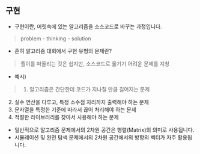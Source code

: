 ## 구현

- 구현이란, 머릿속에 있는 알고리즘을 소스코드로 바꾸는 과정입니다.
 > problem - thinking - solution
- 흔히 알고리즘 대회에서 구현 유형의 문제란?
 > 풀이를 떠올리는 것은 쉽지만, 소스코드로 옮기기 어려운 문제를 지칭
- 예시)
 > 1. 알고리즘은 간단한데 코드가 지나칠 만큼 길어지는 문제
 2. 실수 연산을 다루고, 특정 소수점 자리까지 출력해야 하는 문제
 3. 문자열을 특정한 기준에 따라서 끊어 처리해야 하는 문제
 4. 적절한 라이브러리를 찾아서 사용해야 하는 문제
- 일반적으로 알고리즘 문제에서의 2차원 공간은 행렬(Matrix)의 의미로 사용됩니다.
- 시뮬레이션 및 완전 탐색 문제에서의 2차원 공간에서의 방향의 벡터가 자주 활용됩니다.